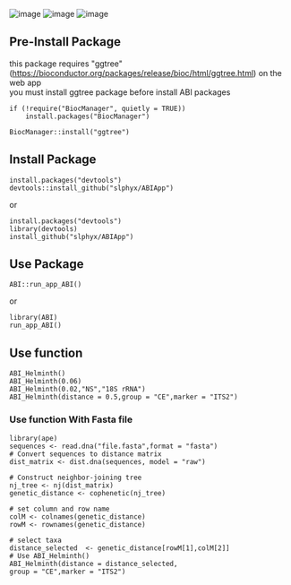 ![image](https://img.shields.io/badge/Code-R-blue)
![image](https://img.shields.io/badge/Package-R-blue)
![image](https://img.shields.io/badge/ABI-V%200.3-blue)

## Pre-Install Package
this package requires "ggtree" (https://bioconductor.org/packages/release/bioc/html/ggtree.html) on the web app \
you must install ggtree package before install ABI packages
```{r}
if (!require("BiocManager", quietly = TRUE))
    install.packages("BiocManager")

BiocManager::install("ggtree")
```

## Install Package

```{r}
install.packages("devtools")
devtools::install_github("slphyx/ABIApp")
```

or

```{r}
install.packages("devtools")
library(devtools)
install_github("slphyx/ABIApp")
```


## Use Package

```{r}
ABI::run_app_ABI()
```

or

```{r}
library(ABI)
run_app_ABI()
```

## Use function
```{r}
ABI_Helminth()
ABI_Helminth(0.06)
ABI_Helminth(0.02,"NS","18S rRNA")
ABI_Helminth(distance = 0.5,group = "CE",marker = "ITS2")
```

### Use function With Fasta file
```{r}
library(ape)
sequences <- read.dna("file.fasta",format = "fasta")
# Convert sequences to distance matrix
dist_matrix <- dist.dna(sequences, model = "raw")

# Construct neighbor-joining tree
nj_tree <- nj(dist_matrix)
genetic_distance <- cophenetic(nj_tree)

# set column and row name
colM <- colnames(genetic_distance)
rowM <- rownames(genetic_distance)

# select taxa
distance_selected  <- genetic_distance[rowM[1],colM[2]]
# Use ABI_Helminth()
ABI_Helminth(distance = distance_selected,
group = "CE",marker = "ITS2")
```
